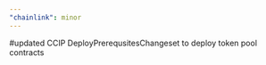 ```yaml
---
"chainlink": minor
---
```


#updated CCIP DeployPrerequsitesChangeset to deploy token pool contracts
